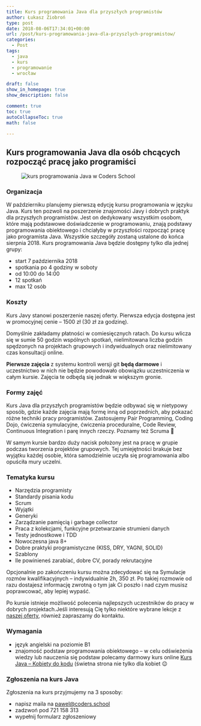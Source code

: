 ```yaml
---
title: Kurs programowania Java dla przyszłych programistów
author: Łukasz Ziobroń
type: post
date: 2018-08-06T17:34:01+00:00
url: /post/kurs-programowania-java-dla-przyszlych-programistow/
categories:
  - Post
tags:
  - java
  - kurs
  - programowanie
  - wrocław

draft: false
show_in_homepage: true
show_description: false

comment: true
toc: true
autoCollapseToc: true
math: false

---
```

## Kurs programowania Java dla osób chcących rozpocząć pracę jako programiści

<figure class="wp-block-image aligncenter">
<img src="https://coders.school/wp-content/uploads/2018/07/pixel-ninja-logo-square-300x300.png" alt="kurs programowania Java w Coders School" class="wp-image-508" srcset="https://coders.school/wp-content/uploads/2018/07/pixel-ninja-logo-square-300x300.png 300w, https://coders.school/wp-content/uploads/2018/07/pixel-ninja-logo-square-150x150.png 150w, https://coders.school/wp-content/uploads/2018/07/pixel-ninja-logo-square-480x480.png 480w, https://coders.school/wp-content/uploads/2018/07/pixel-ninja-logo-square-250x250.png 250w, https://coders.school/wp-content/uploads/2018/07/pixel-ninja-logo-square-174x174.png 174w, https://coders.school/wp-content/uploads/2018/07/pixel-ninja-logo-square.png 512w" sizes="(max-width: 300px) 100vw, 300px" />
</figure>

### Organizacja

W październiku planujemy pierwszą edycję kursu programowania w języku Java. Kurs ten pozwoli na poszerzenie znajomości Javy i dobrych praktyk dla przyszłych programistów. Jest on dedykowany wszystkim osobom, które mają podstawowe doświadczenie w programowaniu, znają podstawy programowania obiektowego i chciałyby w przyszłości rozpocząć pracę jako programista Java. Wszystkie szczegóły zostaną ustalone do końca sierpnia 2018. Kurs programowania Java będzie dostępny tylko dla jednej grupy:

* start 7 października 2018
* spotkania po 4 godziny w soboty
* od 10:00 do 14:00
* 12 spotkań
* max 12 osób

### Koszty

Kurs Javy stanowi poszerzenie naszej oferty. Pierwsza edycja dostępna jest w promocyjnej cenie &#8211; 1500 zł (30 zł za godzinę).

Domyślnie zakładamy płatności w comiesięcznych ratach. Do kursu wlicza się w sumie 50 godzin wspólnych spotkań, nielimitowana liczba godzin spędzonych na projektach grupowych i indywidualnych oraz nielimitowany czas konsultacji online.

**Pierwsze zajęcia** z systemu kontroli wersji git **będą darmowe** i uczestnictwo w nich nie będzie powodowało obowiązku uczestniczenia w całym kursie. Zajęcia te odbędą się jednak w większym gronie.

### Formy zajęć

Kurs Java dla przyszłych programistów będzie odbywać się w nietypowy sposób, gdzie każde zajęcia mają formę inną od poprzednich, aby pokazać różne techniki pracy programistów. Zastosujemy Pair Programming, Coding Dojo, ćwiczenia symulacyjne, ćwiczenia proceduralne, Code Review, Continuous Integration i parę innych rzeczy. Poznamy też Scruma 🙂

W samym kursie bardzo duży nacisk położony jest na pracę w grupie podczas tworzenia projektów grupowych. Tej umiejętności brakuje bez wyjątku każdej osobie, która samodzielnie uczyła się programowania albo opuściła mury uczelni.

### Tematyka kursu

* Narzędzia programisty
* Standardy pisania kodu
* Scrum
* Wyjątki
* Generyki
* Zarządzanie pamięcią i garbage collector
* Praca z kolekcjami, funkcyjne przetwarzanie strumieni danych
* Testy jednostkowe i TDD
* Nowoczesna java 8+
* Dobre praktyki programistyczne (KISS, DRY, YAGNI, SOLID)
* Szablony
* Ile powinieneś zarabiać, dobre CV, porady rekrutacyjne

Opcjonalnie po zakończeniu kursu można zdecydować się na Symulacje rozmów kwalifikacyjnych &#8211; indywidualnie 2h, 350 zł. Po takiej rozmowie od razu dostajesz informację zwrotną o tym jak Ci poszło i nad czym musisz poprawcować, aby lepiej wypaść.

Po kursie istnieje możliwość polecenia najlepszych uczestników do pracy w dobrych projektach.Jeśli interesują Cię tylko niektóre wybrane lekcje z [naszej oferty][2], również zapraszamy do kontaktu.

### Wymagania

* język angielski na poziomie B1
* znajomość podstaw programowania obiektowego &#8211; w celu odświeżenia wiedzy lub nauczenia się podstaw polecamy darmowy kurs online [Kurs Java &#8211; Kobiety do kodu][3] (świetna strona nie tylko dla kobiet 😉

### Zgłoszenia na kurs Java

Zgłoszenia na kurs przyjmujemy na 3 sposoby:

* napisz maila na <pawel@coders.school>
* zadzwoń pod 721 158 313
* wypełnij formularz zgłoszeniowy

 [1]: https://coders.school/wp-content/uploads/2018/07/pixel-ninja-logo-square.png
 [2]: https://coders.school/oferta/
 [3]: https://kobietydokodu.pl/kurs-javy/
